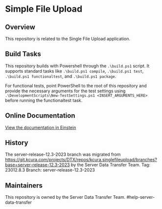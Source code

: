 # Simple File Upload

## Overview

This repository is related to the Single File Upload application.

## Build Tasks

This repository builds with Powershell through the `.\build.ps1` script. 
It supports standard tasks like `.\build.ps1 compile`, `.\build.ps1 test`, `.\build.ps1 functionaltest`, and `.\build.ps1 package`.

For functional tests, point PowerShell to the root of this repository and provide the necessary arguments for the test settings using `.\DevelopmentScripts\New-TestSettings.ps1 <INSERT_ARGUMENTS_HERE>` before running the functionaltest task.

## Online Documentation

[View the documentation in Einstein](https://einstein.kcura.com/display/DV/Single+File+Upload+Application+Considerations)

## History  

The server-release-12.3-2023 branch was migrated from https://git.kcura.com/projects/DTX/repos/kcura.singlefileupload/branches?base=server-release-12.3-2023 by the Server Data Transfer Team.
Tag: 23012.8.3
Branch: server-release-12.3-2023

## Maintainers

This repository is owned by the Server Data Transfer Team.
#help-server-data-transfer

